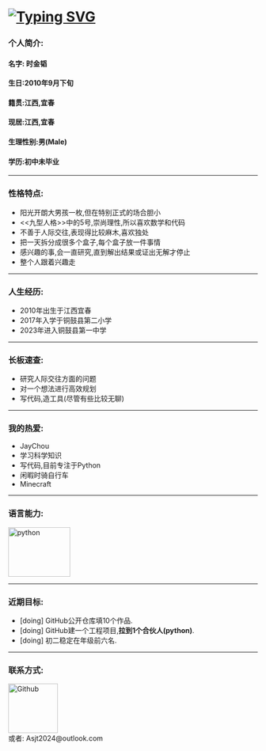 # [![Typing SVG](https://readme-typing-svg.demolab.com?font=Fira+Code&size=32&pause=1000&random=false&width=435&lines=%E6%AC%A2%E8%BF%8E%E6%9D%A5%E5%88%B0%E6%97%B6%E9%87%91%E9%9F%AC%E7%9A%84%E4%B8%BB%E9%A1%B5)](https://git.io/typing-svg)

### **个人简介:**

#### 名字: 时金韬

#### 生日:2010年9月下旬

#### 籍贯:江西,宜春

#### 现居:江西,宜春

#### 生理性别:男(Male)

#### 学历:初中未毕业

***

### **性格特点:**

* 阳光开朗大男孩一枚,但在特别正式的场合胆小
* <<九型人格>>中的5号,崇尚理性,所以喜欢数学和代码
* 不善于人际交往,表现得比较麻木,喜欢独处
* 把一天拆分成很多个盒子,每个盒子放一件事情
* 感兴趣的事,会一直研究,直到解出结果或证出无解才停止
* 整个人跟着兴趣走

***

### **人生经历:**

* 2010年出生于江西宜春
* 2017年入学于铜鼓县第二小学
* 2023年进入铜鼓县第一中学

***

### **长板速查:**
* 研究人际交往方面的问题
* 对一个想法进行高效规划
* 写代码,造工具(尽管有些比较无聊)

***

### **我的热爱:**
* JayChou
* 学习科学知识
* 写代码,目前专注于Python
* 闲暇时骑自行车
* Minecraft

***

### **语言能力:**
<a href="https://www.python.org" target="_blank">
    <img src="https://images.sj33.cn/uploads/202005/7-200525101140K8.png" alt="python" width="125" height="100">
</a>

***

### **近期目标:**
* [doing] GitHub公开仓库填10个作品.
* [doing] GitHub建一个工程项目,**拉到1个合伙人(python)**.
* [doing] 初二稳定在年级前六名.

***

### **联系方式:**
<a href="https://github.com/sjt-2024" target="_blank">
    <img src="https://tse2-mm.cn.bing.net/th/id/OIP-C.9B4NoA0XTQUhk62iCKkCdQHaH7?rs=1&pid=ImgDetMain" alt="Github" width="100" height="100">
</a>
<br>
或者: Asjt2024@outlook.com
